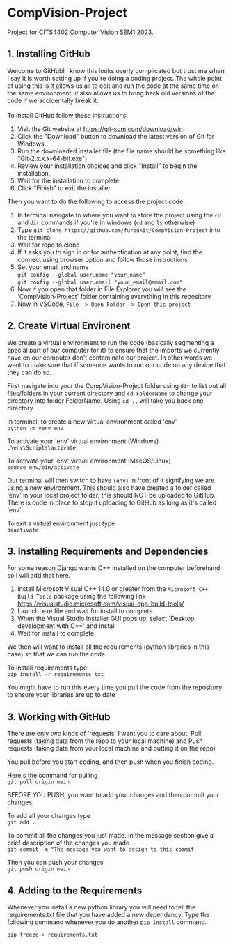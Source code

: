# CompVision-Project
Project for CITS4402 Computer Vision SEM1 2023.

## 1. Installing GitHub
Welcome to GitHub! I know this looks overly complicated but trust me when I say it is worth setting up if you're doing a coding project.  The whole point of using this  is it allows us all to edit and run the code at the same time on the same environment, it also allows us to bring back old versions of the code if we accidentally break it.
<br>
<br>
To install GitHub follow these instructions:
1. Visit the Git website at https://git-scm.com/download/win.
2. Click the "Download" button to download the latest version of Git for Windows.
3. Run the downloaded installer file (the file name should be something like "Git-2.x.x.x-64-bit.exe").
4. Review your installation choices and click "Install" to begin the installation.
5. Wait for the installation to complete.
6. Click "Finish" to exit the installer.

Then you want to do the following to access the project code.  
1. In terminal navigate to where you want to store the project using the `cd` and `dir` commands if you're in windows (`cd` and `ls` otherwise)
2. Type `git clone https://github.com/furbukit/CompVision-Project` into the terminal
3. Wait for repo to clone
4. If it asks you to sign in or for authentication at any point, find the connect using browser option and follow those instructions
5. Set your email and name <br>
`git config --global user.name "your_name"`<br>
`git config --global user.email "your_email@email.com"`<br>
6. Now if you open that folder in File Explorer you will see the 'CompVision-Project' folder containing everything in this repository
7. Now in VSCode, `File -> Open Folder -> Open this project`

## 2. Create Virtual Environent
We create a virtual environment to run the code (basically segmenting a special part of our computer for it) to ensure that the imports we currently have on our computer don't contaminate our project.  In other words we want to make sure that if someone wants to run our code on any device that they can do so.

First navigate into your the CompVision-Project folder using `dir` to list out all files/folders in your current directory and `cd FolderName` to change your directory into folder FolderName.  Using `cd ..` will take you back one directory.

In terminal, to create a new virtual environment called 'env'<br>
`python -m venv env`

To activate your 'env' virtual environment (Windows)<br>
`.\env\Scripts\activate`

To activate your 'env' virtual environment (MacOS/Linux)<br>
`source env/bin/activate`

Our terminal will then switch to have `(env)` in front of it signifying we are using a new environment.  This should also have created a folder called 'env' in your local project folder, this should NOT be uploaded to GitHub.  There is code in place to stop it uploading to GitHub as long as it's called 'env'

To exit a virtual environment just type<br>
`deactivate`

## 3. Installing Requirements and Dependencies

For some reason Django wants C++ installed on the computer beforehand so I will add that here.  
1. install Microsoft Visual C++ 14.0 or greater from the `Microsoft C++ Build Tools` package using the following link<br>
https://visualstudio.microsoft.com/visual-cpp-build-tools/
2. Launch .exe file and wait for install to complete
3. When the Visual Studio Installer GUI pops up, select 'Desktop development with C++' and Install
4. Wait for install to complete

We then will want to install all the requirements (python libraries in this case) so that we can run the code

To install requirements type <br>
`pip install -r requirements.txt`

You might have to run this every time you pull the code from the repository to ensure your libraries are up to date

## 3. Working with GitHub

There are only two kinds of 'requests' I want you to care about.  Pull requests (taking data from the repo to your local machine) and Push requests (taking data from your local machine and putting it on the repo)

You pull before you start coding, and then push when you finish coding.

Here's the command for pulling<br>
```git pull origin main```


BEFORE YOU PUSH, you want to add your changes and then commit your changes.

To add all your changes type <br>`git add .`

To commit all the changes you just made.  In the message section give a brief description of the changes you made<br>
`git commit -m "The message you want to assign to this commit`

Then you can push your changes<br>
`git push origin main`

## 4. Adding to the Requirements

Whenever you install a new python library you will need to tell the requirements.txt file that you have added a new dependancy.  Type the following command whenever you do another `pip install` command.

`pip freeze > requirements.txt`